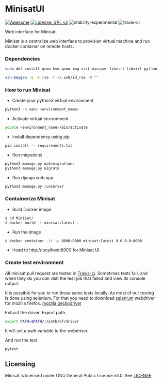 # MinisatUI
[![Awesome](https://cdn.rawgit.com/sindresorhus/awesome/d7305f38d29fed78fa85652e3a63e154dd8e8829/media/badge.svg)](https://github.com/sindresorhus/awesome)
[![License: GPL v3](https://img.shields.io/badge/License-GPL%20v3-blue.svg)](https://www.gnu.org/licenses/gpl-3.0)
![stability-experimental](https://img.shields.io/badge/stability-experimental-orange.svg)
![travis-ci](https://travis-ci.org/miniSat/Minisat.svg?branch=master)

Web interface for Minisat.

Minisat is a centralize web interface to provision virtual machine and run docker container on remote hosts.

### Dependencies
```sh
sudo dnf install qemu-kvm qemu-img virt-manager libvirt libvirt-python libvirt-client virt-install virt-viewer -y
```

```sh
ssh-keygen -q -t rsa -f ~/.ssh/id_rsa -N "" 
```

### How to run Minisat
- Create your python3 virtual environment
```sh
python3 -m venv <environment_name>
```
- Activate virtual environment
```sh
source <environment_name>/bin/activate
```
- Install dependency using pip
```sh
pip install -r requirements.txt
```
- Run migrations
```sh
python3 manage.py makemigrations
python3 manage.py migrate
```
- Run django web app
```sh
python3 manage.py runserver 
```
### Containerize Minisat
- Build Docker image
```sh
$ cd Minisat/
$ docker build -t minisat:latest .
```
- Run the image
```sh
$ docker container -it -p 8000:8000 minisat:latest 0.0.0.0:8000
```
- Head to http://localhost:8000 for Minisat UI
### Create test environment
All minisat pull request are tested in [Travis-ci](https://travis-ci.org/miniSat/minisat). Sometimes tests fail, and when they do you can visit the test job that failed and view its console output. 

It is possible for you to run these same tests locally. As most of our testing is done using selenium. For that you need to download [selenium](http://www.seleniumhq.org/) webdriver for mozilla firefox. [mozilla geckodriver](https://github.com/mozilla/geckodriver/releases) 

Extract the driver. 
Export path 
```sh
export PATH=$PATH/:/path/of/driver
```
It will set a path variable to the webdriver.

And run the test
```sh
pytest
```

## Licensing
Minisat is licensed under GNU General Public License v3.0. See [LICENSE](https://github.com/miniSat/minisat/blob/master/LICENSE/)
